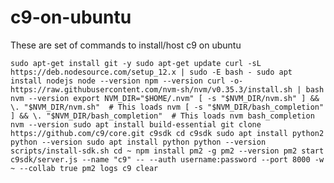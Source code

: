 # c9-on-ubuntu
These are set of commands to install/host c9 on ubuntu




`
sudo apt-get install git -y
sudo apt-get update
curl -sL https://deb.nodesource.com/setup_12.x | sudo -E bash -
sudo apt install nodejs
node --version
npm --version
curl -o- https://raw.githubusercontent.com/nvm-sh/nvm/v0.35.3/install.sh | bash
nvm --version
export NVM_DIR="$HOME/.nvm"
[ -s "$NVM_DIR/nvm.sh" ] && \. "$NVM_DIR/nvm.sh"  # This loads nvm
[ -s "$NVM_DIR/bash_completion" ] && \. "$NVM_DIR/bash_completion"  # This loads nvm bash_completion
nvm --version
sudo apt install build-essential
git clone https://github.com/c9/core.git c9sdk
cd c9sdk
sudo apt install python2
python --version
sudo apt install python
python --version
scripts/install-sdk.sh
cd ~
npm install pm2 -g
pm2 --version
pm2 start c9sdk/server.js --name "c9" -- --auth username:password --port 8000 -w ~ --collab true
pm2 logs c9
clear
`
